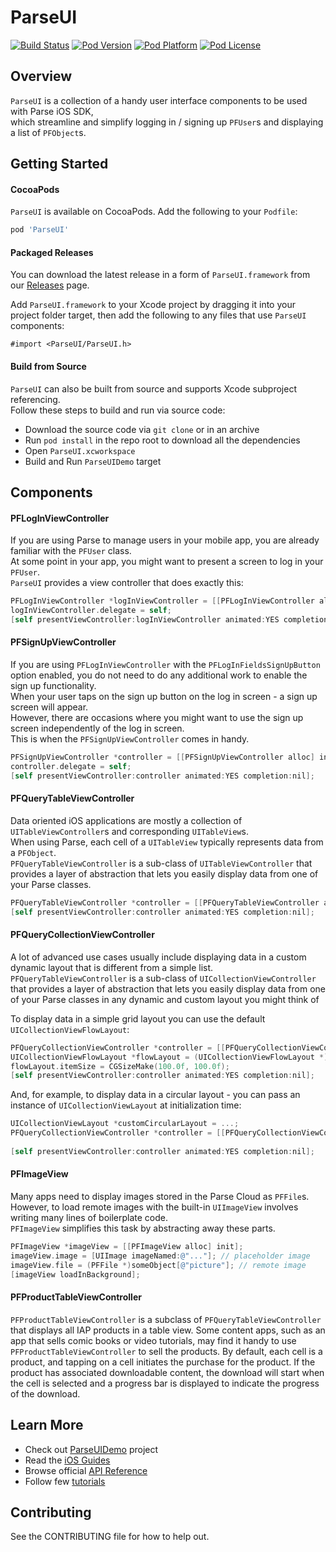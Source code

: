 # ParseUI

[![Build Status](http://img.shields.io/travis/ParsePlatform/ParseUI-iOS/master.svg?style=flat)](https://travis-ci.org/ParsePlatform/ParseUI-iOS)
[![Pod Version](http://img.shields.io/cocoapods/v/ParseUI.svg?style=flat)](http://cocoadocs.org/docsets/ParseUI/)
[![Pod Platform](http://img.shields.io/cocoapods/p/ParseUI.svg?style=flat)](http://cocoadocs.org/docsets/ParseUI/)
[![Pod License](http://img.shields.io/cocoapods/l/ParseUI.svg?style=flat)](https://github.com/ParsePlatform/ParseUI-iOS/blob/master/LICENSE)

## Overview

`ParseUI` is a collection of a handy user interface components to be used with Parse iOS SDK,  
which streamline and simplify logging in / signing up `PFUser`s and displaying a list of `PFObject`s.
 
## Getting Started

#### CocoaPods

`ParseUI` is available on CocoaPods.
Add the following to your `Podfile`:

```ruby
pod 'ParseUI'
```

#### Packaged Releases

You can download the latest release in a form of `ParseUI.framework` from our [Releases](https://github.com/ParsePlatform/ParseUI-iOS/releases) page.

Add `ParseUI.framework` to your Xcode project by dragging it into your project folder target, then add the following to any files that use `ParseUI` components:

    #import <ParseUI/ParseUI.h>

#### Build from Source

`ParseUI` can also be built from source and supports Xcode subproject referencing.  
Follow these steps to build and run via source code:
- Download the source code via `git clone` or in an archive
- Run `pod install` in the repo root to download all the dependencies
- Open `ParseUI.xcworkspace`
- Build and Run `ParseUIDemo` target

## Components

#### PFLogInViewController
If you are using Parse to manage users in your mobile app, you are already familiar with the `PFUser` class.  
At some point in your app, you might want to present a screen to log in your `PFUser`.  
`ParseUI` provides a view controller that does exactly this:
```objective-c
PFLogInViewController *logInViewController = [[PFLogInViewController alloc] init];
logInViewController.delegate = self;
[self presentViewController:logInViewController animated:YES completion:nil];
```

#### PFSignUpViewController
If you are using `PFLogInViewController` with the `PFLogInFieldsSignUpButton` option enabled, 
you do not need to do any additional work to enable the sign up functionality.  
When your user taps on the sign up button on the log in screen - a sign up screen will appear.  
However, there are occasions where you might want to use the sign up screen independently of the log in screen.  
This is when the `PFSignUpViewController` comes in handy.
```objective-c
PFSignUpViewController *controller = [[PFSignUpViewController alloc] init];
controller.delegate = self;
[self presentViewController:controller animated:YES completion:nil];
```

#### PFQueryTableViewController
Data oriented iOS applications are mostly a collection of `UITableViewController`s and corresponding `UITableView`s.  
When using Parse, each cell of a `UITableView` typically represents data from a `PFObject`.  
`PFQueryTableViewController` is a sub-class of `UITableViewController` that provides a layer of abstraction that lets you easily display data from one of your Parse classes.
```objective-c
PFQueryTableViewController *controller = [[PFQueryTableViewController alloc] initWithStyle:UITableViewStylePlain className:@"Todo"];
[self presentViewController:controller animated:YES completion:nil];
```

#### PFQueryCollectionViewController
A lot of advanced use cases usually include displaying data in a custom dynamic layout that is different from a simple list.
`PFQueryTableViewController` is a sub-class of `UICollectionViewController` that provides a layer of abstraction that lets you easily display data from one of your Parse classes in any dynamic and custom layout you might think of

To display data in a simple grid layout you can use the default `UICollectionViewFlowLayout`:
```objective-c
PFQueryCollectionViewController *controller = [[PFQueryCollectionViewController alloc] initWithClassName:@"Todo"];
UICollectionViewFlowLayout *flowLayout = (UICollectionViewFlowLayout *)controller.collectionViewLayout;
flowLayout.itemSize = CGSizeMake(100.0f, 100.0f);
[self presentViewController:controller animated:YES completion:nil];
```

And, for example, to display data in a circular layout - you can pass an instance of `UICollectionViewLayout` at initialization time:
```objective-c
UICollectionViewLayout *customCircularLayout = ...;
PFQueryCollectionViewController *controller = [[PFQueryCollectionViewController alloc] initWithCollectionViewLayout:customCircularLayout
                                                                                                          className:@"Todo"];
[self presentViewController:controller animated:YES completion:nil];
```

#### PFImageView
Many apps need to display images stored in the Parse Cloud as `PFFile`s.  
However, to load remote images with the built-in `UIImageView` involves writing many lines of boilerplate code.  
`PFImageView` simplifies this task by abstracting away these parts.
```objective-c
PFImageView *imageView = [[PFImageView alloc] init];
imageView.image = [UIImage imageNamed:@"..."]; // placeholder image
imageView.file = (PFFile *)someObject[@"picture"]; // remote image
[imageView loadInBackground];
```

#### PFProductTableViewController
`PFProductTableViewController` is a subclass of `PFQueryTableViewController` that displays all IAP products in a table view. Some content apps, such as an app that sells comic books or video tutorials, may find it handy to use `PFProductTableViewController` to sell the products. By default, each cell is a product, and tapping on a cell initiates the purchase for the product. If the product has associated downloadable content, the download will start when the cell is selected and a progress bar is displayed to indicate the progress of the download.

## Learn More
- Check out [ParseUIDemo](https://github.com/ParsePlatform/ParseUI-iOS/tree/master/ParseUIDemo) project
- Read the [iOS Guides](https://parse.com/docs/ios_guide#ui/iOS)
- Browse official [API Reference](https://parse.com/docs/ios/api/)
- Follow few [tutorials](https://parse.com/tutorials/)

## Contributing
See the CONTRIBUTING file for how to help out.
